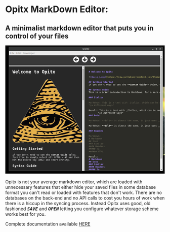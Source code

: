 # Opitx MarkDown Editor:
## A minimalist markdown editor that puts you in control of your files
![Opitx Markdown Editor Screenshot](https://raw.githubusercontent.com/Thomashighbaugh/Opitx/master/Opitx.png)

Opitx is not your average markdown editor, which are loaded with unnecessary features that either hide your saved files in some database format you can't read or loaded with features that don't work. There are no databases on the back-end and no API calls to cost you hours of work when there is a hiccup in the syncing process. Instead Opitx uses good, old fashioned **<kbd>_SAVE_</kbd>** and **<kbd>_OPEN_</kbd>** letting you configure whatever storage scheme works best for you. 

Complete documentation available [HERE](https://opitx-docs.netlify.com/)
